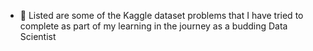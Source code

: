 - 👋 Listed are some of the Kaggle dataset problems that I have tried to complete as part of my learning in the journey as a budding Data Scientist
